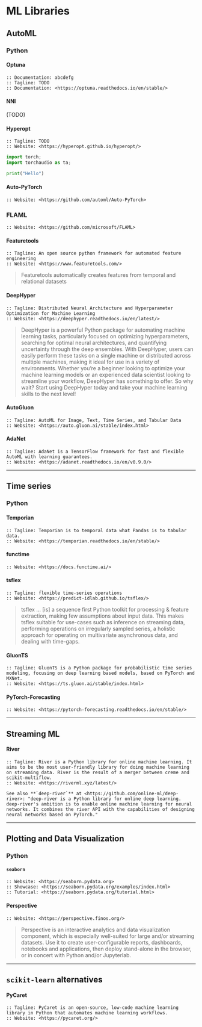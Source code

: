 # ML Libraries

## AutoML

### Python


#### Optuna

```info
:: Documentation: abcdefg
:: Tagline: TODO
:: Documentation: <https://optuna.readthedocs.io/en/stable/>
```

#### NNI

(TODO)

#### Hyperopt


```info
:: Tagline: TODO
:: Website: <https://hyperopt.github.io/hyperopt/>
```

```py
import torch;
import torchaudio as ta;

print("Hello")
```
#### Auto-PyTorch
```info
:: Website: <https://github.com/automl/Auto-PyTorch>
```

### FLAML
```info
:: Website: <https://github.com/microsoft/FLAML>
```

#### Featuretools
```info
:: Tagline: An open source python framework for automated feature engineering
:: Website: <https://www.featuretools.com/>
```

> Featuretools automatically creates features from temporal and relational datasets


#### DeepHyper
```info
:: Tagline: Distributed Neural Architecture and Hyperparameter Optimization for Machine Learning
:: Website: <https://deephyper.readthedocs.io/en/latest/>
```

> DeepHyper is a powerful Python package for automating machine learning tasks, particularly focused on optimizing hyperparameters, searching for optimal neural architectures, and quantifying uncertainty through the deep ensembles. With DeepHyper, users can easily perform these tasks on a single machine or distributed across multiple machines, making it ideal for use in a variety of environments. Whether you’re a beginner looking to optimize your machine learning models or an experienced data scientist looking to streamline your workflow, DeepHyper has something to offer. So why wait? Start using DeepHyper today and take your machine learning skills to the next level!

#### AutoGluon
```info
:: Tagline: AutoML for Image, Text, Time Series, and Tabular Data
:: Website: <https://auto.gluon.ai/stable/index.html>
```

#### AdaNet
```info
:: Tagline: AdaNet is a TensorFlow framework for fast and flexible AutoML with learning guarantees.
:: Website: <https://adanet.readthedocs.io/en/v0.9.0/>
```

--- 

## Time series

### Python

#### Temporian
```info
:: Tagline: Temporian is to temporal data what Pandas is to tabular data.
:: Website: <https://temporian.readthedocs.io/en/stable/>
```

#### functime
```info
:: Website: <https://docs.functime.ai/>
```

#### tsflex
```info
:: Tagline: flexible time-series operations
:: Website: <https://predict-idlab.github.io/tsflex/>
```

> tsflex ... \[is\] a sequence first Python toolkit for processing & feature extraction, making few assumptions about input data.
> This makes tsflex suitable for use-cases such as inference on streaming data, performing operations on irregularly sampled series, a holistic approach for operating on multivariate asynchronous data, and dealing with time-gaps.

#### GluonTS

```info
:: Tagline: GluonTS is a Python package for probabilistic time series modeling, focusing on deep learning based models, based on PyTorch and MXNet.
:: Website: <https://ts.gluon.ai/stable/index.html>
```

#### PyTorch-Forecasting

```info
:: Website: <https://pytorch-forecasting.readthedocs.io/en/stable/>
```

---

## Streaming ML

#### River

```info
:: Tagline: River is a Python library for online machine learning. It aims to be the most user-friendly library for doing machine learning on streaming data. River is the result of a merger between creme and scikit-multiflow.
:: Website: <https://riverml.xyz/latest/>
```

```admonish info
See also **`deep-river`** at <https://github.com/online-ml/deep-river>: "deep-river is a Python library for online deep learning. deep-river's ambition is to enable online machine learning for neural networks. It combines the river API with the capabilities of designing neural networks based on PyTorch."
```

---

## Plotting and Data Visualization

### Python

#### `seaborn`

```info
:: Website: <https://seaborn.pydata.org>
:: Showcase: <https://seaborn.pydata.org/examples/index.html>
:: Tutorial: <https://seaborn.pydata.org/tutorial.html>
```

#### Perspective
```info
:: Website: <https://perspective.finos.org/>
```

> Perspective is an interactive analytics and data visualization component, which is especially well-suited for large and/or streaming datasets. Use it to create user-configurable reports, dashboards, notebooks and applications, then deploy stand-alone in the browser, or in concert with Python and/or Jupyterlab.

---

## `scikit-learn` alternatives

#### PyCaret
```info
:: Tagline: PyCaret is an open-source, low-code machine learning library in Python that automates machine learning workflows.
:: Website: <https://pycaret.org/>
```